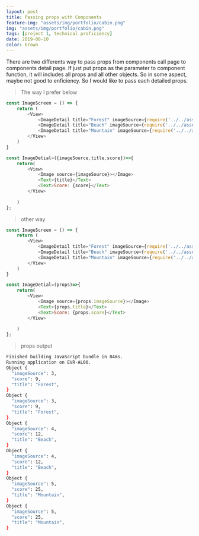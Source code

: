 ```yaml
---
layout: post
title: Passing props with Components
feature-img: "assets/img/portfolio/cabin.png"
img: "assets/img/portfolio/cabin.png"
tags: [project 1, technical proficiency]
date: 2019-08-10
color: brown
---
```


There are two differents way to pass props from components call page to components detail page. If just put props as the parameter to component function, it will includes all props and all other objects. So in some aspect, maybe not good to enficiency. So I would like to pass each detailed props.

> The way I prefer below

```javascript
const ImageScreen = () => {
    return (
        <View>
            <ImageDetail title="Forest" imageSource={require('../../assets/forest.jpg')} score={9}></ImageDetail>
            <ImageDetail title="Beach" imageSource={require('../../assets/beach.jpg')} score={12}></ImageDetail>
            <ImageDetail title="Mountain" imageSource={require('../../assets/mountain.jpg')} score={25}></ImageDetail>
        </View>
    )
}

const ImageDetial=({imageSource,title,score})=>{
    return(
        <View>
            <Image source={imageSource}></Image>
            <Text>{title}</Text>
            <Text>Score: {score}</Text>
        </View>
        
    )
};
```

> other way


```javascript
const ImageScreen = () => {
    return (
        <View>
            <ImageDetail title="Forest" imageSource={require('../../assets/forest.jpg')} score={9}></ImageDetail>
            <ImageDetail title="Beach" imageSource={require('../../assets/beach.jpg')} score={12}></ImageDetail>
            <ImageDetail title="Mountain" imageSource={require('../../assets/mountain.jpg')} score={25}></ImageDetail>
        </View>
    )
}

const ImageDetial=(props)=>{
    return(
        <View>
            <Image source={props.imageSource}></Image>
            <Text>{props.title}</Text>
            <Text>Score: {props.score}</Text>
        </View>
        
    )
};
```

> props output

```bash
Finished building JavaScript bundle in 84ms.
Running application on EVR-AL00.
Object {
  "imageSource": 3,
  "score": 9,
  "title": "Forest",
}
Object {
  "imageSource": 3,
  "score": 9,
  "title": "Forest",
}
Object {
  "imageSource": 4,
  "score": 12,
  "title": "Beach",
}
Object {
  "imageSource": 4,
  "score": 12,
  "title": "Beach",
}
Object {
  "imageSource": 5,
  "score": 25,
  "title": "Mountain",
}
Object {
  "imageSource": 5,
  "score": 25,
  "title": "Mountain",
}
```